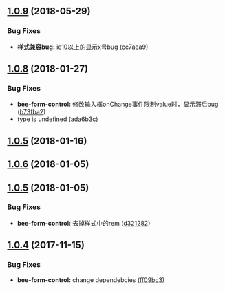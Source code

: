 <a name="1.0.9"></a>
## [1.0.9](https://github.com/tinper-bee/form-control/compare/v1.0.8...v1.0.9) (2018-05-29)


### Bug Fixes

* **样式兼容bug:** ie10以上的显示x号bug ([cc7aea9](https://github.com/tinper-bee/form-control/commit/cc7aea9))



<a name="1.0.8"></a>
## [1.0.8](https://github.com/tinper-bee/form-control/compare/v1.0.5...v1.0.8) (2018-01-27)


### Bug Fixes

* **bee-form-control:** 修改输入框onChange事件限制value时，显示滞后bug ([b73fba2](https://github.com/tinper-bee/form-control/commit/b73fba2))
* type is undefined ([ada6b3c](https://github.com/tinper-bee/form-control/commit/ada6b3c))



<a name="1.0.5"></a>
## [1.0.5](https://github.com/tinper-bee/form-control/compare/1.0.6...v1.0.5) (2018-01-16)



<a name="1.0.6"></a>
## [1.0.6](https://github.com/tinper-bee/form-control/compare/1.0.5...1.0.6) (2018-01-05)



<a name="1.0.5"></a>
## [1.0.5](https://github.com/tinper-bee/form-control/compare/1.0.4...1.0.5) (2018-01-05)


### Bug Fixes

* **bee-form-control:** 去掉样式中的rem ([d321282](https://github.com/tinper-bee/form-control/commit/d321282))



<a name="1.0.4"></a>
## [1.0.4](https://github.com/tinper-bee/form-control/compare/ff09bc3...1.0.4) (2017-11-15)


### Bug Fixes

* **bee-form-control:** change dependebcies ([ff09bc3](https://github.com/tinper-bee/form-control/commit/ff09bc3))



